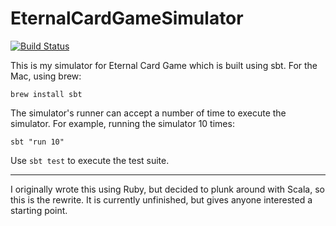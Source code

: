 # EternalCardGameSimulator

[![Build Status](https://travis-ci.org/osake/EternalCardGameSimulator.png?branch=master)](https://travis-ci.org/osake/EternalCardGameSimulator)


This is my simulator for Eternal Card Game which is built using sbt.  For the Mac, using brew:

```
brew install sbt
```

The simulator's runner can accept a number of time to execute the simulator.  For example,
running the simulator 10 times:

```
sbt "run 10"
```

Use `sbt test` to execute the test suite.

---

I originally wrote this using Ruby, but decided to plunk around with Scala, so this is the rewrite.
It is currently unfinished, but gives anyone interested a starting point.


